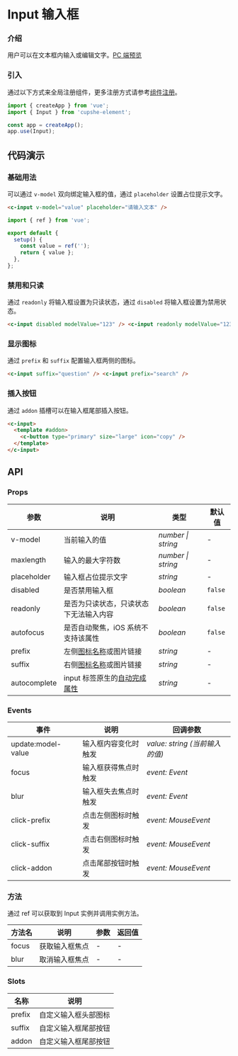 # Input 输入框

### 介绍

用户可以在文本框内输入或编辑文字。[PC 端预览](/mobile.html#/input)

### 引入

通过以下方式来全局注册组件，更多注册方式请参考[组件注册](#/zh-CN/advanced-usage#zu-jian-zhu-ce)。

```js
import { createApp } from 'vue';
import { Input } from 'cupshe-element';

const app = createApp();
app.use(Input);
```

## 代码演示

### 基础用法

可以通过 `v-model` 双向绑定输入框的值，通过 `placeholder` 设置占位提示文字。

```html
<c-input v-model="value" placeholder="请输入文本" />
```

```js
import { ref } from 'vue';

export default {
  setup() {
    const value = ref('');
    return { value };
  },
};
```

### 禁用和只读

通过 `readonly` 将输入框设置为只读状态，通过 `disabled` 将输入框设置为禁用状态。

```html
<c-input disabled modelValue="123" /> <c-input readonly modelValue="123" />
```

### 显示图标

通过 `prefix` 和 `suffix` 配置输入框两侧的图标。

```html
<c-input suffix="question" /> <c-input prefix="search" />
```

### 插入按钮

通过 `addon` 插槽可以在输入框尾部插入按钮。

```html
<c-input>
  <template #addon>
    <c-button type="primary" size="large" icon="copy" />
  </template>
</c-input>
```

## API

### Props

| 参数         | 说明                                                                                                      | 类型               | 默认值  |
| ------------ | --------------------------------------------------------------------------------------------------------- | ------------------ | ------- |
| v-model      | 当前输入的值                                                                                              | _number \| string_ | -       |
| maxlength    | 输入的最大字符数                                                                                          | _number \| string_ | -       |
| placeholder  | 输入框占位提示文字                                                                                        | _string_           | -       |
| disabled     | 是否禁用输入框                                                                                            | _boolean_          | `false` |
| readonly     | 是否为只读状态，只读状态下无法输入内容                                                                    | _boolean_          | `false` |
| autofocus    | 是否自动聚焦，iOS 系统不支持该属性                                                                        | _boolean_          | `false` |
| prefix       | 左侧[图标名称](#/icon)或图片链接                                                                          | _string_           | -       |
| suffix       | 右侧[图标名称](#/icon)或图片链接                                                                          | _string_           | -       |
| autocomplete | input 标签原生的[自动完成属性](https://developer.mozilla.org/en-US/docs/Web/HTML/Attributes/autocomplete) | _string_           | -       |

### Events

| 事件               | 说明                 | 回调参数                       |
| ------------------ | -------------------- | ------------------------------ |
| update:model-value | 输入框内容变化时触发 | _value: string (当前输入的值)_ |
| focus              | 输入框获得焦点时触发 | _event: Event_                 |
| blur               | 输入框失去焦点时触发 | _event: Event_                 |
| click-prefix       | 点击左侧图标时触发   | _event: MouseEvent_            |
| click-suffix       | 点击右侧图标时触发   | _event: MouseEvent_            |
| click-addon        | 点击尾部按钮时触发   | _event: MouseEvent_            |

### 方法

通过 ref 可以获取到 Input 实例并调用实例方法。

| 方法名 | 说明           | 参数 | 返回值 |
| ------ | -------------- | ---- | ------ |
| focus  | 获取输入框焦点 | -    | -      |
| blur   | 取消输入框焦点 | -    | -      |

### Slots

| 名称   | 说明                 |
| ------ | -------------------- |
| prefix | 自定义输入框头部图标 |
| suffix | 自定义输入框尾部按钮 |
| addon  | 自定义输入框尾部按钮 |
